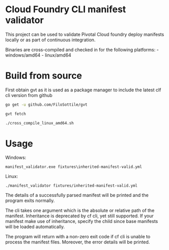 
# Cloud Foundry CLI manifest validator

This project can be used to validate Pivotal Cloud foundry deploy
manifests locally or as part of continuous integration.

Binaries are cross-compiled and checked in for the following platforms:
    - windows/amd64
    - linux/amd64
    
# Build from source

First obtain gvt as it is used as a package manager to
include the latest clf cli version from github

```sh
go get -u github.com/FiloSottile/gvt
```

```sh
gvt fetch
```

```sh
./cross_compile_linux_amd64.sh
```
# Usage

Windows:

````commandline
manifest_validator.exe fixtures\inherited-manifest-valid.yml
````

Linux:

````commandline
./manifest_validator fixtures/inherited-manifest-valid.yml
````

The details of a successfully parsed manifest will be printed
and the program exits normally.

The cli takes one argument which is the absolute or relative
path of the manifest. Inheritance is deprecated by cf cli, yet
still supported. If your manifest make use of inheritance, specify
the child since base manifests will be loaded automatically.

The program will return with a non-zero exit code if cf cli
is unable to process the manifest files. Moreover, the error
details will be printed.
